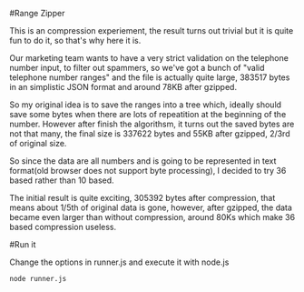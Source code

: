 #Range Zipper

This is an compression experiement, the result turns out trivial but it is quite fun to do it, so that's why here it is. 

Our marketing team wants to have a very strict validation on the telephone number input, to filter out spammers, so we've got a bunch of "valid telephone number ranges" and the file is actually quite large, 383517 bytes in an simplistic JSON format and around 78KB after gzipped.

So my original idea is to save the ranges into a tree which, ideally should save some bytes when there are lots of repeatition at the beginning of the number. However after finish the algorithsm, it turns out the saved bytes are not that many, the final size is 337622 bytes and 55KB after gzipped, 2/3rd of original size.

So since the data are all numbers and is going to be represented in text format(old browser does not support byte processing), I decided to try 36 based rather than 10 based. 

The initial result is quite exciting, 305392 bytes after compression, that means about 1/5th of original data is gone, however, after gzipped, the data became even larger than without compression, around 80Ks which make 36 based compression useless.

#Run it

Change the options in runner.js and execute it with node.js

    node runner.js